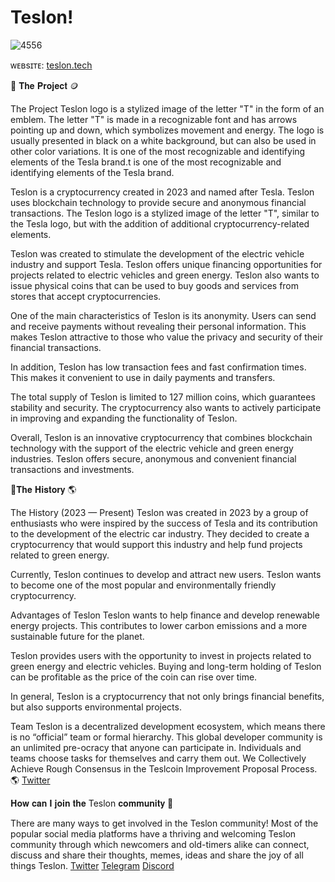 # Teslon!
![4556](https://github.com/Teslonnet/Teslon/assets/142211890/bd28533d-91b6-4c7c-9e05-8b15082ff9a6)


ᴡᴇʙsɪᴛᴇ: [teslon.tech](https://teslon.tech)


 🔗 𝐓𝐡𝐞 𝐏𝐫𝐨𝐣𝐞𝐜𝐭 🪙

The Project
Teslon logo is a stylized image of the letter "T" in the form of an emblem. The letter "T" is made in a recognizable font and has arrows pointing up and down, which symbolizes movement and energy. The logo is usually presented in black on a white background, but can also be used in other color variations. It is one of the most recognizable and identifying elements of the Tesla brand.t is one of the most recognizable and identifying elements of the Tesla brand.

Teslon is a cryptocurrency created in 2023 and named after Tesla. Teslon uses blockchain technology to provide secure and anonymous financial transactions. The Teslon logo is a stylized image of the letter "T", similar to the Tesla logo, but with the addition of additional cryptocurrency-related elements.

Teslon was created to stimulate the development of the electric vehicle industry and support Tesla. Teslon offers unique financing opportunities for projects related to electric vehicles and green energy. Teslon also wants to issue physical coins that can be used to buy goods and services from stores that accept cryptocurrencies.

One of the main characteristics of Teslon is its anonymity. Users can send and receive payments without revealing their personal information. This makes Teslon attractive to those who value the privacy and security of their financial transactions.

In addition, Teslon has low transaction fees and fast confirmation times. This makes it convenient to use in daily payments and transfers.

The total supply of Teslon is limited to 127 million coins, which guarantees stability and security. The cryptocurrency also wants to actively participate in improving and expanding the functionality of Teslon.

Overall, Teslon is an innovative cryptocurrency that combines blockchain technology with the support of the electric vehicle and green energy industries. Teslon offers secure, anonymous and convenient financial transactions and investments.

🔗𝐓𝐡𝐞 𝐇𝐢𝐬𝐭𝐨𝐫𝐲 🌎

The History (2023 — Present)
Teslon was created in 2023 by a group of enthusiasts who were inspired by the success of Tesla and its contribution to the development of the electric car industry. They decided to create a cryptocurrency that would support this industry and help fund projects related to green energy.

Currently, Teslon continues to develop and attract new users. Teslon wants to become one of the most popular and environmentally friendly cryptocurrency.

Advantages of Teslon
Teslon wants to help finance and develop renewable energy projects. This contributes to lower carbon emissions and a more sustainable future for the planet.

Teslon provides users with the opportunity to invest in projects related to green energy and electric vehicles. Buying and long-term holding of Teslon can be profitable as the price of the coin can rise over time.

In general, Teslon is a cryptocurrency that not only brings financial benefits, but also supports environmental projects.


Team
Teslon is a decentralized development ecosystem, which means there is no “official” team or formal hierarchy. This global developer community is an unlimited pre-ocracy that anyone can participate in. Individuals and teams choose tasks for themselves and carry them out. We Collectively Achieve Rough Consensus in the Teslcoin Improvement Proposal Process. 🌎 [Twitter](https://twitter.com/Teslonnet?t=GW96tSvIKyWb3Vca8NxW-w&s=09)

𝐇𝐨𝐰 𝐜𝐚𝐧 𝐈 𝐣𝐨𝐢𝐧 𝐭𝐡𝐞 Teslon 𝐜𝐨𝐦𝐦𝐮𝐧𝐢𝐭𝐲 👥

There are many ways to get involved in the Teslon community! Most of the popular social media platforms have a thriving and welcoming Teslon community through which newcomers and old-timers alike can connect, discuss and share their thoughts, memes, ideas and share the joy of all things Teslon. [Twitter](https://twitter.com/Teslonnet?t=GW96tSvIKyWb3Vca8NxW-w&s=09)  [Telegram](https://t.me/teslontech)  [Discord](https://discord.gg/nTTbQhVY)


